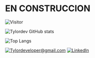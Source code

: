# EN CONSTRUCCION

![Visitor](https://visitor-badge.laobi.icu/badge?page_id=Tylordev)

![Tylordev GitHub stats](https://github-readme-stats.vercel.app/api?username=Tylordev&theme=dark&show_icons=true&rank_icon=percentile)

![Top Langs](https://github-readme-stats.vercel.app/api/top-langs/?username=Tylordev&size_weight=0.5&count_weight=0.5&theme=dark)

<a href="mailto:Tylordeveloper@gmail.com">![Tylordeveloper@gmail.com](https://img.shields.io/badge/Gmail-D14836?style=for-the-badge&logo=gmail&logoColor=white)</a>
<a href="<LinkedInURL>">![LinkedIn](https://img.shields.io/badge/LinkedIn-0077B5?style=for-the-badge&logo=linkedin&logoColor=white)</a>
